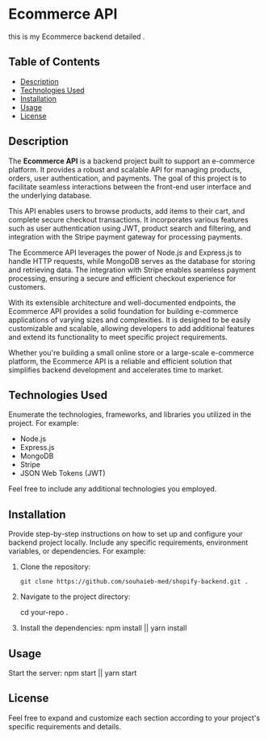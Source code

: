# Ecommerce API

this is my Ecommerce backend detailed .

## Table of Contents

- [Description](#description)
- [Technologies Used](#technologies-used)
- [Installation](#installation)
- [Usage](#usage)
- [License](#license)

## Description

The **Ecommerce API** is a backend project built to support an e-commerce platform. It provides a robust and scalable API for managing products, orders, user authentication, and payments. The goal of this project is to facilitate seamless interactions between the front-end user interface and the underlying database.

This API enables users to browse products, add items to their cart, and complete secure checkout transactions. It incorporates various features such as user authentication using JWT, product search and filtering, and integration with the Stripe payment gateway for processing payments.

The Ecommerce API leverages the power of Node.js and Express.js to handle HTTP requests, while MongoDB serves as the database for storing and retrieving data. The integration with Stripe enables seamless payment processing, ensuring a secure and efficient checkout experience for customers.

With its extensible architecture and well-documented endpoints, the Ecommerce API provides a solid foundation for building e-commerce applications of varying sizes and complexities. It is designed to be easily customizable and scalable, allowing developers to add additional features and extend its functionality to meet specific project requirements.

Whether you're building a small online store or a large-scale e-commerce platform, the Ecommerce API is a reliable and efficient solution that simplifies backend development and accelerates time to market.

## Technologies Used

Enumerate the technologies, frameworks, and libraries you utilized in the project. For example:

- Node.js
- Express.js
- MongoDB
- Stripe
- JSON Web Tokens (JWT)

Feel free to include any additional technologies you employed.

## Installation

Provide step-by-step instructions on how to set up and configure your backend project locally. Include any specific requirements, environment variables, or dependencies. For example:

1. Clone the repository:
   ```shell
   git clone https://github.com/souhaieb-med/shopify-backend.git .

2. Navigate to the project directory:

    cd your-repo .

3. Install the dependencies:
    npm install || yarn install 

## Usage

 Start the server:
    npm start || yarn start 

## License

Feel free to expand and customize each section according to your project's specific requirements and details.
